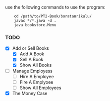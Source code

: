 use the following commands to use the program:

```
	cd /path/to/PT2-Book/boratanrikulu/
	javac */*.java -d .
	java bookstore.Menu
```


### TODO  
* [x]  Add or Sell Books  
	* [x] Add A Book  
	* [x] Sell A Book  
	* [x] Show All Books  

* [ ] Manage Employess  
	* [ ] Hire A Employee  
	* [ ] Fire A Emplyoee  
	* [ ] Show All Employees  

* [x] The Money Case
